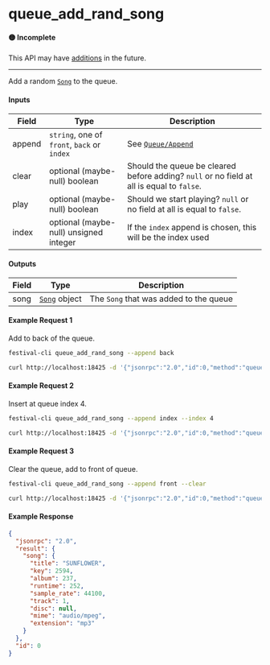# queue_add_rand_song

#### 🟡 Incomplete
This API may have [additions](../../api-stability/marker.md) in the future.

---

Add a random [`Song`](../../common-objects/song.md) to the queue.

#### Inputs

| Field  | Type                                        | Description |
|--------|---------------------------------------------|-------------|
| append | `string`, one of `front`, `back` or `index` | See [`Queue/Append`](../queue/queue.md#append)
| clear  | optional (maybe-null) boolean               | Should the queue be cleared before adding? `null` or no field at all is equal to `false`.
| play   | optional (maybe-null) boolean               | Should we start playing? `null` or no field at all is equal to `false`.
| index  | optional (maybe-null) unsigned integer      | If the `index` append is chosen, this will be the index used

#### Outputs
| Field | Type                                          | Description |
|-------|-----------------------------------------------|-------------|
| song  | [`Song`](../../common-objects/song.md) object | The `Song` that was added to the queue

#### Example Request 1
Add to back of the queue.
```bash
festival-cli queue_add_rand_song --append back
```
```bash
curl http://localhost:18425 -d '{"jsonrpc":"2.0","id":0,"method":"queue_add_rand_song","params":{"append":"back"}}'
```

#### Example Request 2
Insert at queue index 4.
```bash
festival-cli queue_add_rand_song --append index --index 4
```
```bash
curl http://localhost:18425 -d '{"jsonrpc":"2.0","id":0,"method":"queue_add_rand_song","params":{"append":"index","index":4}}'
```

#### Example Request 3
Clear the queue, add to front of queue.
```bash
festival-cli queue_add_rand_song --append front --clear
```
```bash
curl http://localhost:18425 -d '{"jsonrpc":"2.0","id":0,"method":"queue_add_rand_song","params":{"append":"front","clear":true}}'
```

#### Example Response
```json
{
  "jsonrpc": "2.0",
  "result": {
    "song": {
      "title": "SUNFLOWER",
      "key": 2594,
      "album": 237,
      "runtime": 252,
      "sample_rate": 44100,
      "track": 1,
      "disc": null,
      "mime": "audio/mpeg",
      "extension": "mp3"
    }
  },
  "id": 0
}
```
